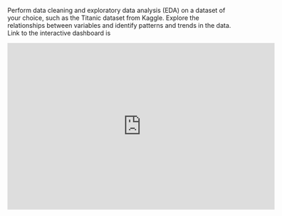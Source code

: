 Perform data cleaning and exploratory data analysis (EDA) on a dataset of your choice, such as the Titanic dataset from Kaggle. Explore the relationships between variables and identify patterns and trends in the data. 
Link to the interactive dashboard is 
<iframe title="DStask2" width="600" height="373.5" src="https://app.powerbi.com/view?r=eyJrIjoiOWM2Y2U1NWYtNjQ4My00ZTk4LThlM2QtODM0Yjg1YjJhMWUyIiwidCI6IjExODM5M2ExLWNjNDMtNDEyNi1iN2Y3LWNlNjQyOWY0Y2E0YiJ9" frameborder="0" allowFullScreen="true"></iframe>
